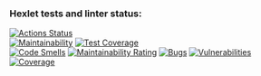 ### Hexlet tests and linter status:
[![Actions Status](https://github.com/sergeloie/java-project-72/actions/workflows/hexlet-check.yml/badge.svg)](https://github.com/sergeloie/java-project-72/actions)
<br>
[![Maintainability](https://api.codeclimate.com/v1/badges/40e7d5ab2d1b25bec660/maintainability)](https://codeclimate.com/github/sergeloie/java-project-72/maintainability)
[![Test Coverage](https://api.codeclimate.com/v1/badges/40e7d5ab2d1b25bec660/test_coverage)](https://codeclimate.com/github/sergeloie/java-project-72/test_coverage)
<br>
[![Code Smells](https://sonarcloud.io/api/project_badges/measure?project=sergeloie_java-project-72&metric=code_smells)](https://sonarcloud.io/summary/new_code?id=sergeloie_java-project-72)
[![Maintainability Rating](https://sonarcloud.io/api/project_badges/measure?project=sergeloie_java-project-72&metric=sqale_rating)](https://sonarcloud.io/summary/new_code?id=sergeloie_java-project-72)
[![Bugs](https://sonarcloud.io/api/project_badges/measure?project=sergeloie_java-project-72&metric=bugs)](https://sonarcloud.io/summary/new_code?id=sergeloie_java-project-72)
[![Vulnerabilities](https://sonarcloud.io/api/project_badges/measure?project=sergeloie_java-project-72&metric=vulnerabilities)](https://sonarcloud.io/summary/new_code?id=sergeloie_java-project-72)
[![Coverage](https://sonarcloud.io/api/project_badges/measure?project=sergeloie_java-project-72&metric=coverage)](https://sonarcloud.io/summary/new_code?id=sergeloie_java-project-72)
